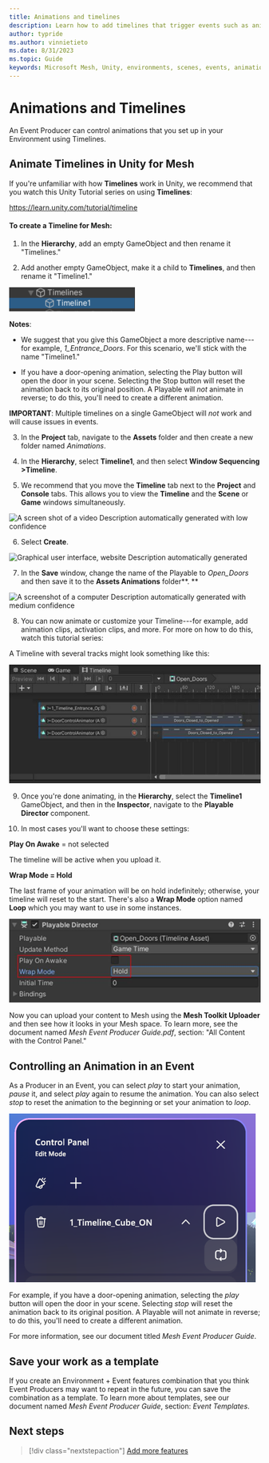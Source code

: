```yaml
---
title: Animations and timelines
description: Learn how to add timelines that trigger events such as animations to your Environment.
author: typride
ms.author: vinnietieto
ms.date: 8/31/2023
ms.topic: Guide
keywords: Microsoft Mesh, Unity, environments, scenes, events, animation, timelines, templates
---
```


# Animations and Timelines

An Event Producer can control animations that you set up in your Environment using Timelines.

## Animate Timelines in Unity for Mesh

If you're unfamiliar with how **Timelines** work in Unity, we recommend that you watch this
Unity Tutorial series on using **Timelines**:

https://learn.unity.com/tutorial/timeline

#### To create a Timeline for Mesh:

1.  In the **Hierarchy**, add an empty GameObject and then rename it
    "Timelines."

2.  Add another empty GameObject, make it a child to **Timelines**, and
    then rename it "Timeline1."

![___](../../../media/enhance-your-environment/image033.png)

**Notes**:

-   We suggest that you give this GameObject a more descriptive
    name---for example, *1_Entrance_Doors*. For this scenario, we'll
    stick with the name "Timeline1."

-   If you have a door-opening animation, selecting the Play button will
    open the door in your scene. Selecting the Stop button will reset
    the animation back to its original position. A Playable will *not*
    animate in reverse; to do this, you'll need to create a different
    animation.

**IMPORTANT**: Multiple timelines on a single GameObject will *not*
work and will cause issues in events.

3.  In the **Project** tab, navigate to the **Assets** folder and then
    create a new folder named *Animations*.

4.  In the **Hierarchy**, select **Timeline1**, and then select **Window
    Sequencing >Timeline**.

5.  We recommend that you move the **Timeline** tab next to the
    **Project** and **Console** tabs. This allows you to view the
    **Timeline** and the **Scene** or **Game** windows simultaneously.

![A screen shot of a video Description automatically generated with low
confidence](../../../media/enhance-your-environment/image034.jpg)

6.  Select **Create**.

![Graphical user interface, website Description automatically
generated](../../../media/enhance-your-environment/image035.png)

7.  In the **Save** window, change the name of the Playable to
    *Open_Doors* and then save it to the **Assets Animations**
    folder**.
    **

![A screenshot of a computer Description automatically generated with
medium confidence](../../../media/enhance-your-environment/image036.png)

8.  You can now animate or customize your Timeline---for example, add
    animation clips, activation clips, and more. For more on how to do
    this, watch this tutorial series:

A Timeline with several tracks might look something like this:

![](../../../media/enhance-your-environment/image037.jpg)

9.  Once you're done animating, in the **Hierarchy**, select the
    **Timeline1** GameObject, and then in the **Inspector**, navigate to
    the **Playable Director** component.

10. In most cases you'll want to choose these settings:

**Play On Awake** = not selected

The timeline will be active when you upload it.

**Wrap Mode = Hold**

The last frame of your animation will be on hold indefinitely;
otherwise, your timeline will reset to the start. There's also a
**Wrap Mode** option named **Loop** which you may want to use in some
instances.

![Graphical user interface, application Description automatically generated](../../../media/enhance-your-environment/image038.jpg)

Now you can upload your content to Mesh using the **Mesh Toolkit
Uploader** and then see how it looks in your Mesh space. To learn more,
see the document named *Mesh Event Producer Guide.pdf*, section: "All
Content with the Control Panel."

## Controlling an Animation in an Event

As a Producer in an Event, you can select *play* to start your
animation, *pause* it, and select *play* again to resume the animation.
You can also select *stop* to reset the animation to the beginning or
set your animation to *loop*.

![___](../../../media/enhance-your-environment/image039.png)

For example, if you have a door-opening animation, selecting the *play*
button will open the door in your scene. Selecting *stop* will reset the
animation back to its original position. A Playable will not animate in
reverse; to do this, you'll need to create a different animation.

For more information, see our document titled *Mesh Event Producer
Guide*.

## Save your work as a template

If you create an Environment + Event features combination that you think
Event Producers may want to repeat in the future, you can save the
combination as a template. To learn more about templates, see our
document named *Mesh Event Producer Guide*, section: *Event Templates*.

## Next steps

   > [!div class="nextstepaction"]
   > [Add more features](enhanced-features-overview.md)
